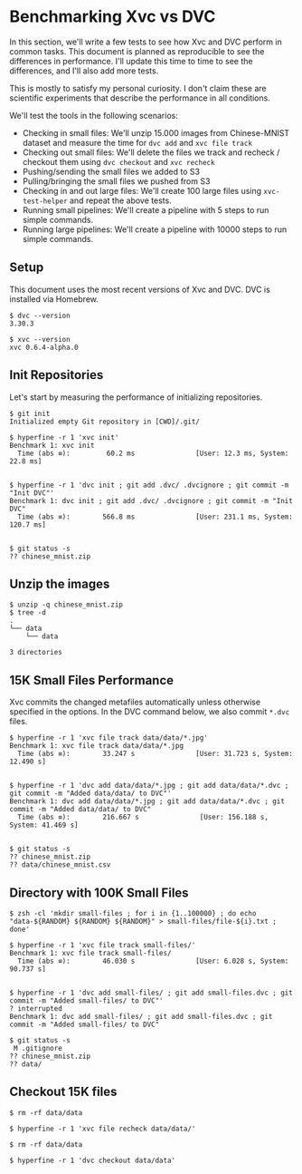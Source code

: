 # Benchmarking Xvc vs DVC

In this section, we'll write a few tests to see how Xvc and DVC perform in common tasks. This document is planned as reproducible to see the differences in performance. I'll update this time to time to see the differences, and I'll also add more tests.

This is mostly to satisfy my personal curiosity. I don't claim these are scientific experiments that describe the performance in all conditions. 

We'll test the tools in the following scenarios:

- Checking in small files: We'll unzip 15.000 images from Chinese-MNIST dataset and measure the time for `dvc add` and `xvc file track`
- Checking out small files: We'll delete the files we track and recheck / checkout them using `dvc checkout`  and `xvc recheck`
- Pushing/sending the small files we added to S3 
- Pulling/bringing the small files we pushed from S3
- Checking in and out large files: We'll create 100 large files using `xvc-test-helper` and repeat the above tests.
- Running small pipelines: We'll create a pipeline with 5 steps to run simple commands.
- Running large pipelines: We'll create a pipeline with 10000 steps to run simple commands. 

## Setup

This document uses the most recent versions of Xvc and DVC. DVC is installed via Homebrew. 

```console
$ dvc --version
3.30.3

$ xvc --version
xvc 0.6.4-alpha.0

```

## Init Repositories

Let's start by measuring the performance of initializing repositories. 

```console
$ git init
Initialized empty Git repository in [CWD]/.git/

$ hyperfine -r 1 'xvc init'
Benchmark 1: xvc init
  Time (abs ≡):         60.2 ms               [User: 12.3 ms, System: 22.8 ms]
 

$ hyperfine -r 1 'dvc init ; git add .dvc/ .dvcignore ; git commit -m "Init DVC"'
Benchmark 1: dvc init ; git add .dvc/ .dvcignore ; git commit -m "Init DVC"
  Time (abs ≡):        566.8 ms               [User: 231.1 ms, System: 120.7 ms]
 

$ git status -s
?? chinese_mnist.zip

```

## Unzip the images

```console
$ unzip -q chinese_mnist.zip
$ tree -d 
.
└── data
    └── data

3 directories

```


## 15K Small Files Performance

Xvc commits the changed metafiles automatically unless otherwise specified in the options. In the DVC command below, we also commit `*.dvc` files.

```console,ignore
$ hyperfine -r 1 'xvc file track data/data/*.jpg'
Benchmark 1: xvc file track data/data/*.jpg
  Time (abs ≡):        33.247 s               [User: 31.723 s, System: 12.490 s]
 

$ hyperfine -r 1 'dvc add data/data/*.jpg ; git add data/data/*.dvc ; git commit -m "Added data/data/ to DVC"'
Benchmark 1: dvc add data/data/*.jpg ; git add data/data/*.dvc ; git commit -m "Added data/data/ to DVC"
  Time (abs ≡):        216.667 s               [User: 156.188 s, System: 41.469 s]
 

$ git status -s
?? chinese_mnist.zip
?? data/chinese_mnist.csv

```

## Directory with 100K Small Files 

```console,ignore
$ zsh -cl 'mkdir small-files ; for i in {1..100000} ; do echo "data-${RANDOM} ${RANDOM} ${RANDOM}" > small-files/file-${i}.txt ; done'

$ hyperfine -r 1 'xvc file track small-files/'
Benchmark 1: xvc file track small-files/
  Time (abs ≡):        46.030 s               [User: 6.028 s, System: 90.737 s]
 

$ hyperfine -r 1 'dvc add small-files/ ; git add small-files.dvc ; git commit -m "Added small-files/ to DVC"'
? interrupted
Benchmark 1: dvc add small-files/ ; git add small-files.dvc ; git commit -m "Added small-files/ to DVC"

$ git status -s
 M .gitignore
?? chinese_mnist.zip
?? data/
```

## Checkout 15K files

```console
$ rm -rf data/data

$ hyperfine -r 1 'xvc file recheck data/data/'

$ rm -rf data/data

$ hyperfine -r 1 'dvc checkout data/data'

